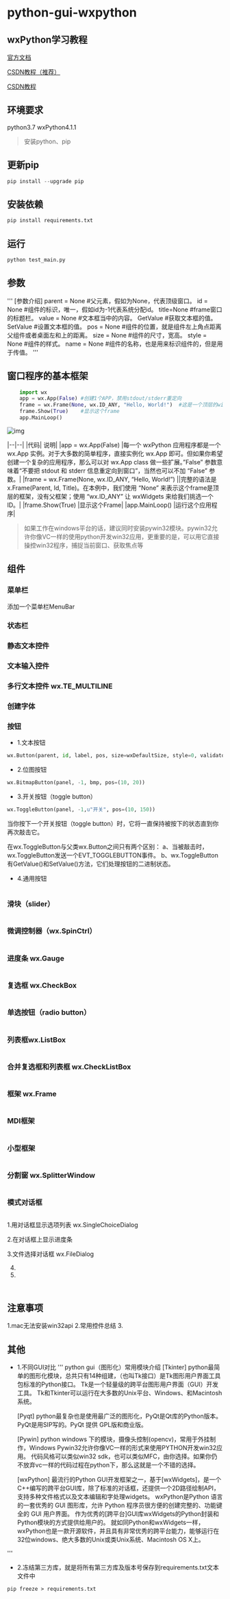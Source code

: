 # python-gui-wxpython

## wxPython学习教程

[官方文档](http://wiki.wxpython.org/Getting%20Started)

[CSDN教程（推荐）](https://blog.csdn.net/chenghit/article/details/50421090)

[CSDN教程](https://blog.csdn.net/shaxiaozilove/article/details/51638054)


## 环境要求

python3.7
wxPython4.1.1

>安装python、pip

## 更新pip

```python
pip install --upgrade pip
```

## 安装依赖
```python
pip install requirements.txt
```

## 运行

```python
python test_main.py
```

## 参数

'''
    [参数介绍]
    parent = None   #父元素，假如为None，代表顶级窗口。
    id = None       #组件的标识，唯一，假如id为-1代表系统分配id。
    title=None      #frame窗口的标题栏。
    value = None    #文本框当中的内容。
    GetValue        #获取文本框的值。
    SetValue        #设置文本框的值。
    pos = None      #组件的位置，就是组件左上角点距离父组件或者桌面左和上的距离。
    size = None     #组件的尺寸，宽高。
    style = None    #组件的样式。
    name = None     #组件的名称，也是用来标识组件的，但是用于传值。
'''

## 窗口程序的基本框架

```python
    import wx
    app = wx.App(False) #创建1个APP，禁用stdout/stderr重定向
    frame = wx.Frame(None, wx.ID_ANY, "Hello, World!")  #这是一个顶层的window
    frame.Show(True)    #显示这个frame
    app.MainLoop()
```
![img](./static/demo.jpg)

|--|--|
|代码|	说明|
|app = wx.App(False)	|每一个 wxPython 应用程序都是一个 wx.App 实例。对于大多数的简单程序，直接实例化 wx.App 即可。但如果你希望创建一个复杂的应用程序，那么可以对 wx.App class 做一些扩展。”False” 参数意味着“不要把 stdout 和 stderr 信息重定向到窗口”，当然也可以不加 “False” 参数。|
|frame = wx.Frame(None, wx.ID_ANY, “Hello, World!”)	||完整的语法是 x.Frame(Parent, Id, Title)。在本例中，我们使用 “None” 来表示这个frame是顶层的框架，没有父框架；使用 “wx.ID_ANY” 让 wxWidgets 来给我们挑选一个ID。|
|frame.Show(True)	|显示这个Frame|
|app.MainLoop()	|运行这个应用程序|

>如果工作在windows平台的话，建议同时安装pywin32模块。pywin32允许你像VC一样的使用python开发win32应用，更重要的是，可以用它直接操控win32程序，捕捉当前窗口、获取焦点等


## 组件

### 菜单栏
添加一个菜单栏MenuBar

### 状态栏
### 静态文本控件
### 文本输入控件
### 多行文本控件 wx.TE_MULTILINE
### 创建字体
### 按钮
* 1.文本按钮 
```python
wx.Button(parent, id, label, pos, size=wxDefaultSize, style=0, validator, name="button")
```

* 2.位图按钮
```python
wx.BitmapButton(panel, -1, bmp, pos=(10, 20))
```

* 3.开关按钮（toggle button）
```python
wx.ToggleButton(panel, -1,u"开关", pos=(10, 150))
```
当你按下一个开关按钮（toggle button）时，它将一直保持被按下的状态直到你再次敲击它。

在wx.ToggleButton与父类wx.Button之间只有两个区别：
    a、当被敲击时，wx.ToggleButton发送一个EVT_TOGGLEBUTTON事件。
    b、wx.ToggleButton有GetValue()和SetValue()方法，它们处理按钮的二进制状态。

* 4.通用按钮
```python
```

### 滑块（slider）
```python
```

### 微调控制器（wx.SpinCtrl）
```python
```

### 进度条 wx.Gauge
```python
```

### 复选框 wx.CheckBox
```python
```

### 单选按钮（radio button）
```python
```

### 列表框wx.ListBox
```python
```

### 合并复选框和列表框 wx.CheckListBox
```python
```

### 框架 wx.Frame
```python
```

### MDI框架
```python
```

### 小型框架
```python
```

### 分割窗 wx.SplitterWindow
```python
```

### 模式对话框
```python
```
1.用对话框显示选项列表 wx.SingleChoiceDialog

2.在对话框上显示进度条

3.文件选择对话框 wx.FileDialog

4.

5.


### 
```python
```



## 注意事项

1.mac无法安装win32api
2.常用控件总结
3.

## 其他

* 1.不同GUI对比
'''
    python gui（图形化）常用模块介绍
    [Tkinter]
    python最简单的图形化模块，总共只有14种组建，（也叫Tk接口）是Tk图形用户界面工具包标准的Python接口。
    Tk是一个轻量级的跨平台图形用户界面（GUI）开发工具。
    Tk和Tkinter可以运行在大多数的Unix平台、Windows、和Macintosh系统。
    
    [Pyqt]
    python最复杂也是使用最广泛的图形化，PyQt是Qt库的Python版本。PyQt是用SIP写的。PyQt 提供 GPL版和商业版。
    
    [Pywin]
    python windows 下的模块，摄像头控制(opencv)，常用于外挂制作，Windows Pywin32允许你像VC一样的形式来使用PYTHON开发win32应用。
    代码风格可以类似win32 sdk，也可以类似MFC，由你选择。如果你仍不放弃vc一样的代码过程在python下，那么这就是一个不错的选择。
    
    [wxPython]
    最流行的Python GUI开发框架之一，基于[wxWidgets]，是一个C++编写的跨平台GUI库，除了标准的对话框，还提供一个2D路径绘制API，支持多种文件格式以及文本编辑和字处理widgets。
    wxPython是Python 语言的一套优秀的 GUI 图形库，允许 Python 程序员很方便的创建完整的、功能键全的 GUI 用户界面。
    作为优秀的[跨平台]GUI库wxWidgets的Python封装和Python模块的方式提供给用户的。
    就如同Python和wxWidgets一样，wxPython也是一款开源软件，并且具有非常优秀的跨平台能力，能够运行在32位windows、绝大多数的Unix或类Unix系统、Macintosh OS X上。

'''

* 2.冻结第三方库，就是将所有第三方库及版本号保存到requirements.txt文本文件中
```shell
pip freeze > requirements.txt
```



